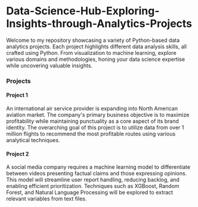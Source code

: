 # Data-Science-Hub-Exploring-Insights-through-Analytics-Projects
Welcome to my repository showcasing a variety of Python-based data analytics projects. Each project highlights different data analysis skills, all crafted using Python. From visualization to machine learning, explore various domains and methodologies, honing your data science expertise while uncovering valuable insights.

### Projects
#### Project 1

An international air service provider is expanding into North American aviation market. The company's primary business objective is to maximize profitability while maintaining punctuality as a core aspect of its brand identity. The overarching goal of this project is to utilize data from over 1 million flights to recommend the most profitable routes using various analytical techniques.

#### Project 2

A social media company requires a machine learning model to differentiate between videos presenting factual claims and those expressing opinions. This model will streamline user report handling, reducing backlog, and enabling efficient prioritization. Techniques such as XGBoost, Random Forest, and Natural Language Processing will be explored to extract relevant variables from text files.
